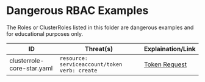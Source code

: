 # Dangerous RBAC Examples

The Roles or ClusterRoles listed in this folder are dangerous examples and for educational purposes only.

| ID | Threat(s) | Explaination/Link |
| --- | --- | --- |
| clusterrole-core-star.yaml | `resource: serviceaccount/token` `verb: create` |  [Token Request](https://kubernetes.io/docs/concepts/security/rbac-good-practices/#token-request) |


